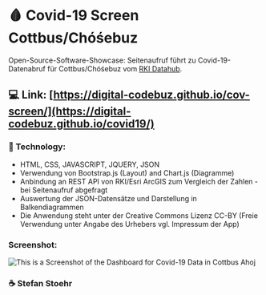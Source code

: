 # :drop_of_blood: Covid-19 Screen Cottbus/Chóśebuz
Open-Source-Software-Showcase: Seitenaufruf führt zu Covid-19-Datenabruf für Cottbus/Chóśebuz vom [RKI Datahub](https://npgeo-corona-npgeo-de.hub.arcgis.com/).

## :computer: Link: [https://digital-codebuz.github.io/cov-screen/](https://digital-codebuz.github.io/covid19/)

### :rocket: Technology:
- HTML, CSS, JAVASCRIPT, JQUERY, JSON
- Verwendung von Bootstrap.js (Layout) and Chart.js (Diagramme)
- Anbindung an REST API von RKI/Esri ArcGIS zum Vergleich der Zahlen - bei Seitenaufruf abgefragt
- Auswertung der JSON-Datensätze und Darstellung in Balkendiagrammen
- Die Anwendung steht unter der Creative Commons Lizenz CC-BY (Freie Verwendung unter Angabe des Urhebers vgl. Impressum der App)

### Screenshot:
![This is a Screenshot of the Dashboard for Covid-19 Data in Cottbus](https://myoctocat.com/assets/images/base-octocat.svg)
Ahoj

### :coffee: Stefan Stoehr

